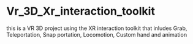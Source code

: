 # Vr_3D_Xr_interaction_toolkit
 this is a VR 3D project using the XR interaction toolkit that inludes Grab, Teleportation, Snap portation, Locomotion, Custom hand and animation
